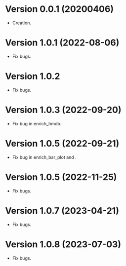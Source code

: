 # Version 0.0.1 (20200406)

* Creation.

# Version 1.0.1 (2022-08-06)

* Fix bugs.

# Version 1.0.2

* Fix bugs.

# Version 1.0.3 (2022-09-20)

* Fix bug in enrich_hmdb.

# Version 1.0.5 (2022-09-21)

* Fix bug in enrich_bar_plot and .

# Version 1.0.5 (2022-11-25)

* Fix bugs.

# Version 1.0.7 (2023-04-21)

* Fix bugs.

# Version 1.0.8 (2023-07-03)

* Fix bugs.
